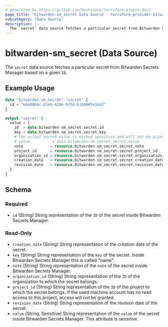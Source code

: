 ```yaml
---
# generated by https://github.com/hashicorp/terraform-plugin-docs
page_title: "bitwarden-sm_secret Data Source - terraform-provider-bitwarden-sm"
subcategory: "Data Source"
description: |-
  The `secret` data source fetches a particular secret from Bitwarden Secrets Manager based on a given `ID`.
---
```


# bitwarden-sm_secret (Data Source)

The `secret` data source fetches a particular secret from Bitwarden Secrets Manager based on a given `ID`.

## Example Usage

```terraform
data "bitwarden-sm_secret" "secret" {
  id = "e6a8066c-81e6-428e-bf5d-b1b900fe1b42"
}

output "secret" {
  value = {
    id  = data.bitwarden-sm_secret.secret.id
    key = data.bitwarden-sm_secret.secret.key
    # The actual secret value is marked sensitive and will not be printed to stdout
    # value          = data.bitwarden-sm_secret.secret.value
    note            = resource.bitwarden-sm_secret.secret.note
    project_id      = resource.bitwarden-sm_secret.secret.project_id
    organization_id = resource.bitwarden-sm_secret.secret.organization_id
    creation_date   = resource.bitwarden-sm_secret.secret.creation_date
    revision_date   = resource.bitwarden-sm_secret.secret.revision_date
  }
}
```

<!-- schema generated by tfplugindocs -->
## Schema

### Required

- `id` (String) String representation of the `ID` of the secret inside Bitwarden Secrets Manager.

### Read-Only

- `creation_date` (String) String representation of the creation date of the secret.
- `key` (String) String representation of the `key` of the secret. Inside Bitwarden Secrets Manager this is called "name".
- `note` (String) String representation of the `note` of the secret inside Bitwarden Secrets Manager.
- `organization_id` (String) String representation of the `ID` of the organization to which the secret belongs.
- `project_id` (String) String representation of the `ID` of the project to which the secret belongs. If the used machine account has no read access to this project, access will not be granted.
- `revision_date` (String) String representation of the revision date of the secret.
- `value` (String, Sensitive) String representation of the `value` of the secret inside Bitwarden Secrets Manager. This attribute is sensitive.
